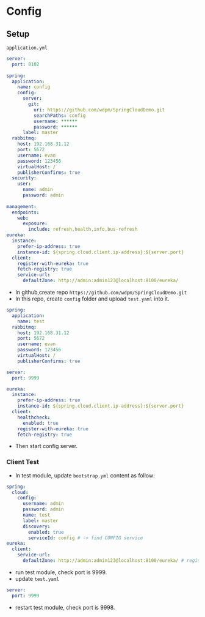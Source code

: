 # Config

## Setup
``application.yml``
```yaml
server:
  port: 8102
  
spring:
  application:
    name: config
    config:
      server:
        git:
          uri: https://github.com/wdpm/SpringCloudDemo.git
          searchPaths: config
          username: ******
          password: ******
      label: master
  rabbitmq:
    host: 192.168.31.12
    port: 5672
    username: evan
    password: 123456
    virtualHost: /
    publisherConfirms: true
  security:
    user:
      name: admin
      password: admin
      
management:
  endpoints:
    web:
      exposure:
        include: refresh,health,info,bus-refresh
eureka:
  instance:
    prefer-ip-address: true
    instance-id: ${spring.cloud.client.ip-address}:${server.port}
  client:
    register-with-eureka: true
    fetch-registry: true
    service-url:
      defaultZone: http://admin:admin123@localhost:8100/eureka/
```

- In github,create repo ``https://github.com/wdpm/SpringCloudDemo.git``
- In this repo, create ``config`` folder and upload ``test.yaml`` into it.
```yaml
spring:
  application:
    name: test
  rabbitmq:
    host: 192.168.31.12
    port: 5672
    username: evan
    password: 123456
    virtualHost: /
    publisherConfirms: true

server:
  port: 9999

eureka:
  instance:
    prefer-ip-address: true
    instance-id: ${spring.cloud.client.ip-address}:${server.port}
  client:
    healthcheck:
      enabled: true
    register-with-eureka: true
    fetch-registry: true
```
- Then start config server.

### Client Test
- In test module, update ``bootstrap.yml`` content as follow:
```yaml
spring:
  cloud:
    config:
      username: admin
      password: admin
      name: test
      label: master
      discovery:
        enabled: true
        serviceId: config # -> find CONFIG service
eureka:
  client:
    service-url:
      defaultZone: http://admin:admin123@localhost:8100/eureka/ # register to eureka
```

- run test module, check port is 9999.
- update ``test.yaml``
```yaml
server:
  port: 9999
```
- restart test module, check port is 9998.


